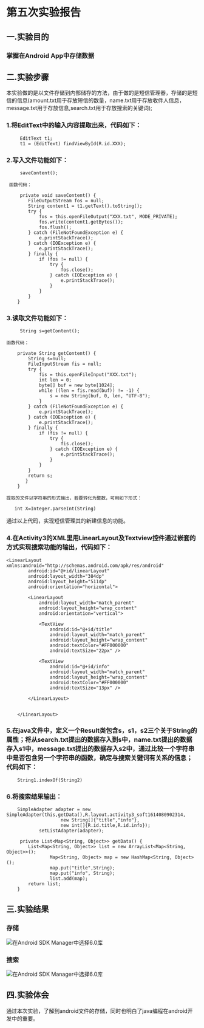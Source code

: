 ﻿# 第五次实验报告

## 一.实验目的
### 掌握在Android App中存储数据

## 二.实验步骤
本实验做的是以文件存储到内部储存的方法，由于做的是短信管理器，存储的是短信的信息(amount.txt用于存放短信的数量，name.txt用于存放收件人信息，message.txt用于存放信息,search.txt用于存放搜索的关键词);
### 1.将EditText中的输入内容提取出来，代码如下：
~~~
     EditText t1;
     t1 = (EditText) findViewById(R.id.XXX);
~~~
### 2.写入文件功能如下：
~~~
     saveContent();
~~~
     函数代码：
~~~
     private void saveContent() {
        FileOutputStream fos = null;
        String content1 = t1.getText().toString();
        try {
            fos = this.openFileOutput("XXX.txt", MODE_PRIVATE);
            fos.write(content1.getBytes());
            fos.flush();
        } catch (FileNotFoundException e) {
            e.printStackTrace();
        } catch (IOException e) {
            e.printStackTrace();
        } finally {
            if (fos != null) {
                try {
                    fos.close();
                } catch (IOException e) {
                    e.printStackTrace();
                }
            }
        }
    }
~~~
### 3.读取文件功能如下：
~~~
     String s=getContent();
~~~
    函数代码：
~~~
    private String getContent() {
        String s=null;
        FileInputStream fis = null;
        try {
            fis = this.openFileInput("XXX.txt");
            int len = 0;
            byte[] buf = new byte[1024];
            while ((len = fis.read(buf)) != -1) {
                s = new String(buf, 0, len, "UTF-8");
            }
        } catch (FileNotFoundException e) {
            e.printStackTrace();
        } catch (IOException e) {
            e.printStackTrace();
        } finally {
            if (fis != null) {
                try {
                    fis.close();
                } catch (IOException e) {
                    e.printStackTrace();
                }
            }
        }
        return s;
       }
    }
~~~
    提取的文件以字符串的形式输出，若要转化为整数，可用如下形式：
~~~
   int X=Integer.parseInt(String)
~~~
通过以上代码，实现短信管理其的新建信息的功能。
### 4.在Activity3的XML里用LinearLayout及Textview控件通过嵌套的方式实现搜索功能的输出，代码如下：
~~~
<LinearLayout xmlns:android="http://schemas.android.com/apk/res/android"
        android:id="@+id/linearLayout"
        android:layout_width="384dp"
        android:layout_height="511dp"
        android:orientation="horizontal">

        <LinearLayout
            android:layout_width="match_parent"
            android:layout_height="wrap_content"
            android:orientation="vertical">

            <TextView
                android:id="@+id/title"
                android:layout_width="match_parent"
                android:layout_height="wrap_content"
                android:textColor="#FF000000"
                android:textSize="22px" />

            <TextView
                android:id="@+id/info"
                android:layout_width="match_parent"
                android:layout_height="wrap_content"
                android:textColor="#FF000000"
                android:textSize="13px" />

        </LinearLayout>


    </LinearLayout>
~~~
### 5.在java文件中，定义一个Result类包含s，s1，s2三个关于String的属性；将从search.txt提出的数据存入到s中，name.txt提出的数据存入s1中，message.txt提出的数据存入s2中，通过比较一个字符串中是否包含另一个字符串的函数，确定与搜索关键词有关系的信息；代码如下：
~~~
    String1.indexOf(String2)
~~~
### 6.将搜索结果输出：
~~~
    SimpleAdapter adapter = new SimpleAdapter(this,getData(),R.layout.activity3_soft1614080902314,
                    new String[]{"title","info"},
                    new int[]{R.id.title,R.id.info});
            setListAdapter(adapter);
~~~
~~~
     private List<Map<String, Object>> getData() {
        List<Map<String, Object>> list = new ArrayList<Map<String, Object>>();
                Map<String, Object> map = new HashMap<String, Object>();
                map.put("title",String);
                map.put("info", String);
                list.add(map);
        return list;
    }
~~~
## 三.实验结果
### 存储
![在Android SDK Manager中选择6.0库](https://github.com/Zhengmianjie/android-labs-2018/blob/master/soft1614080902314/5.1%E8%BF%90%E8%A1%8C%E6%88%AA%E5%9B%BE.jpg?raw=true"配置教育网下载代理")
### 搜索

![在Android SDK Manager中选择6.0库](https://github.com/Zhengmianjie/android-labs-2018/blob/master/soft1614080902314/5.2%E8%BF%90%E8%A1%8C%E6%88%AA%E5%9B%BE.jpg?raw=true"配置教育网下载代理")

## 四.实验体会    
通过本次实验，了解到android文件的存储，同时也明白了java编程在android开发中的重要。
